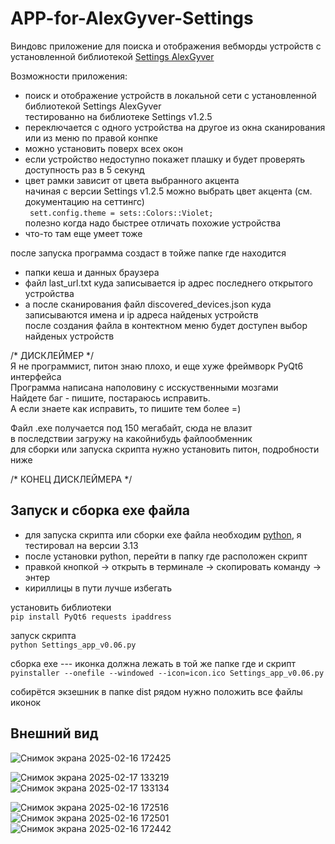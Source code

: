 
# APP-for-AlexGyver-Settings
Виндовс приложение для поиска и отображения вебморды устройств с установленной библиотекой [Settings AlexGyver](https://github.com/GyverLibs/Settings) 

Возможности приложения:
+ поиск и отображение устройств в локальной сети с  установленной библиотекой  Settings AlexGyver <br>
тестированно на библиотеке  Settings v1.2.5
+ переключается с одного устройства на другое из окна сканирования или из меню по правой конпке
+ можно установить поверх всех окон
+ если устройство недоступно покажет плашку и будет проверять доступность раз в 5 секунд
+ цвет рамки зависит от цвета выбранного акцента <br>начиная с версии Settings v1.2.5 можно выбрать цвет акцента (см. документацию на сеттингс)<br>``` sett.config.theme = sets::Colors::Violet;```<br> полезно когда надо быстрее отличать похожие устройства
+ что-то там еще умеет тоже
  
после запуска программа создаст в тойже папке где находится<br>
+ папки кеша и данных браузера
+ файл last_url.txt куда записывается ip адрес последнего открытого устройства
+ а после сканирования файл discovered_devices.json куда записываются имена и ip адреса найденых устройств<br> после создания файла в контектном меню будет доступен выбор найденых устройств


/* ДИСКЛЕЙМЕР */<br>
Я не программист, питон знаю плохо, и еще хуже фреймворк PyQt6 интерфейса<br>
Программа написана наполовину с исскуственными мозгами<br>
Найдете баг - пишите, постараюсь исправить. <br>
А если знаете как исправить, то пишите тем более =) <br>

Файл .exe получается под 150 мегабайт, сюда не влазит <br> 
в последствии загружу на какойнибудь файлообменник <br> 
для сборки или запуска скрипта нужно установить питон, подробности ниже

/* КОНЕЦ ДИСКЛЕЙМЕРА */<br>

## Запуск и сборка exe файла
+ для запуска скрипта или сборки exe файла необходим [python](https://www.python.org/downloads/), я тестировал на версии 3.13 
+ после установки python, перейти в папку где расположен скрипт 
+ правкой кнопкой -> открыть в терминале -> скопировать команду -> энтер
+ кириллицы в пути лучше избегать

установить библиотеки<br>
```pip install PyQt6 requests ipaddress```

запуск скрипта<br>
```python Settings_app_v0.06.py```

сборка exe --- иконка должна лежать в той же папке где и скрипт<br>
```pyinstaller --onefile --windowed --icon=icon.ico Settings_app_v0.06.py```

собирётся экзешник в папке dist 
рядом нужно положить все файлы иконок <br>

## Внешний вид
![Снимок экрана 2025-02-16 172425](https://github.com/user-attachments/assets/20cf2ee4-79ae-41fb-9882-3e3b45f95cdd)

![Снимок экрана 2025-02-17 133219](https://github.com/user-attachments/assets/883ddaac-a6ff-4d05-95b0-96d962eecf1e)
![Снимок экрана 2025-02-17 133134](https://github.com/user-attachments/assets/ac6db62d-6e23-4c82-b540-6b34492f5029)

![Снимок экрана 2025-02-16 172516](https://github.com/user-attachments/assets/fc6bfe1a-0f53-4b14-afa5-2e16a265367c)
![Снимок экрана 2025-02-16 172501](https://github.com/user-attachments/assets/7ffa2837-f7b2-49a1-9e6a-eac7ec83827a)
![Снимок экрана 2025-02-16 172442](https://github.com/user-attachments/assets/53e3930d-a9bb-4b06-b86a-c11e99b0361c)


